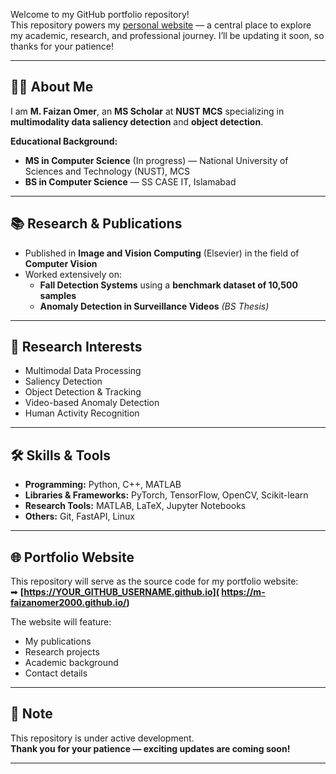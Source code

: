 

Welcome to my GitHub portfolio repository!  
This repository powers my [personal website]( https://m-faizanomer2000.github.io/) — a central place to explore my academic, research, and professional journey. I’ll be updating it soon, so thanks for your patience!

---

## 👨‍💻 About Me

I am **M. Faizan Omer**, an **MS Scholar** at **NUST MCS** specializing in **multimodality data saliency detection** and **object detection**.  

**Educational Background:**
- **MS in Computer Science** (In progress) — National University of Sciences and Technology (NUST), MCS
- **BS in Computer Science** — SS CASE IT, Islamabad

---

## 📚 Research & Publications

- Published in **Image and Vision Computing** (Elsevier) in the field of **Computer Vision**  
- Worked extensively on:
  - **Fall Detection Systems** using a **benchmark dataset of 10,500 samples**
  - **Anomaly Detection in Surveillance Videos** *(BS Thesis)*

---

## 🔬 Research Interests

- Multimodal Data Processing
- Saliency Detection
- Object Detection & Tracking
- Video-based Anomaly Detection
- Human Activity Recognition

---

## 🛠 Skills & Tools

- **Programming:** Python, C++, MATLAB  
- **Libraries & Frameworks:** PyTorch, TensorFlow, OpenCV, Scikit-learn  
- **Research Tools:** MATLAB, LaTeX, Jupyter Notebooks  
- **Others:** Git, FastAPI, Linux

---

## 🌐 Portfolio Website

This repository will serve as the source code for my portfolio website:  
➡ **[https://YOUR_GITHUB_USERNAME.github.io]( https://m-faizanomer2000.github.io/)**  

The website will feature:
- My publications
- Research projects
- Academic background
- Contact details

---

## 📌 Note

This repository is under active development.  
**Thank you for your patience — exciting updates are coming soon!**

---
